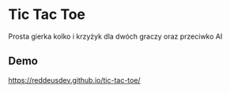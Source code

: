 # Tic Tac Toe

Prosta gierka kolko i krzyżyk dla dwóch graczy oraz przeciwko AI

## Demo

https://reddeusdev.github.io/tic-tac-toe/

